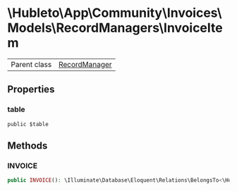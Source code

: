 
# \Hubleto\App\Community\Invoices\Models\RecordManagers\InvoiceItem
<table class='table-default dense'>
<tr><td>Parent class</td><td><a href="../../../../../Erp/RecordManager">RecordManager</a></td></tr></table>


## Properties

### table

`public $table`


## Methods

### INVOICE

```php
public INVOICE(): \Illuminate\Database\Eloquent\Relations\BelongsTo<\Hubleto\App\Community\Invoices\Models\RecordManagers\Invoice,\Hubleto\App\Community\Invoices\Models\RecordManagers\InvoiceItem>
```

